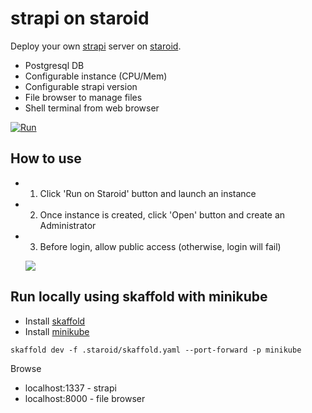 # strapi on staroid

Deploy your own [strapi](https://strapi.io) server on [staroid](https://staroid.com).

- Postgresql DB
- Configurable instance (CPU/Mem)
- Configurable strapi version
- File browser to manage files
- Shell terminal from web browser


[![Run](https://staroid.com/api/run/button.svg)](https://staroid.com/api/run)


## How to use

 - 1. Click 'Run on Staroid' button and launch an instance
 - 2. Once instance is created, click 'Open' button and create an Administrator
 - 3. Before login, allow public access (otherwise, login will fail)

    ![](https://user-images.githubusercontent.com/1540981/88838719-d0fca180-d18e-11ea-8db8-6a0a40b1b0fb.png)

## Run locally using skaffold with minikube

 - Install [skaffold](https://skaffold.dev)
 - Install [minikube](https://kubernetes.io/docs/tasks/tools/install-minikube/)

```
skaffold dev -f .staroid/skaffold.yaml --port-forward -p minikube
```

Browse

 - localhost:1337 - strapi
 - localhost:8000 - file browser
